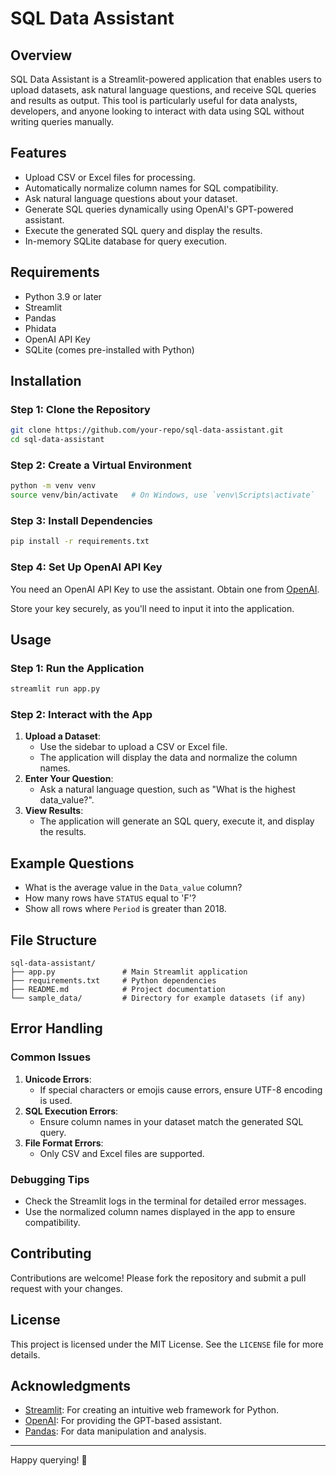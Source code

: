 # SQL Data Assistant

## Overview
SQL Data Assistant is a Streamlit-powered application that enables users to upload datasets, ask natural language questions, and receive SQL queries and results as output. This tool is particularly useful for data analysts, developers, and anyone looking to interact with data using SQL without writing queries manually.

## Features
- Upload CSV or Excel files for processing.
- Automatically normalize column names for SQL compatibility.
- Ask natural language questions about your dataset.
- Generate SQL queries dynamically using OpenAI's GPT-powered assistant.
- Execute the generated SQL query and display the results.
- In-memory SQLite database for query execution.

## Requirements
- Python 3.9 or later
- Streamlit
- Pandas
- Phidata
- OpenAI API Key
- SQLite (comes pre-installed with Python)

## Installation

### Step 1: Clone the Repository
```bash
git clone https://github.com/your-repo/sql-data-assistant.git
cd sql-data-assistant
```

### Step 2: Create a Virtual Environment
```bash
python -m venv venv
source venv/bin/activate   # On Windows, use `venv\Scripts\activate`
```

### Step 3: Install Dependencies
```bash
pip install -r requirements.txt
```

### Step 4: Set Up OpenAI API Key
You need an OpenAI API Key to use the assistant. Obtain one from [OpenAI](https://platform.openai.com/).

Store your key securely, as you'll need to input it into the application.

## Usage

### Step 1: Run the Application
```bash
streamlit run app.py
```

### Step 2: Interact with the App
1. **Upload a Dataset**:
   - Use the sidebar to upload a CSV or Excel file.
   - The application will display the data and normalize the column names.
2. **Enter Your Question**:
   - Ask a natural language question, such as "What is the highest data_value?".
3. **View Results**:
   - The application will generate an SQL query, execute it, and display the results.

## Example Questions
- What is the average value in the `Data_value` column?
- How many rows have `STATUS` equal to 'F'?
- Show all rows where `Period` is greater than 2018.

## File Structure
```
sql-data-assistant/
├── app.py               # Main Streamlit application
├── requirements.txt     # Python dependencies
├── README.md            # Project documentation
└── sample_data/         # Directory for example datasets (if any)
```

## Error Handling
### Common Issues
1. **Unicode Errors**:
   - If special characters or emojis cause errors, ensure UTF-8 encoding is used.
2. **SQL Execution Errors**:
   - Ensure column names in your dataset match the generated SQL query.
3. **File Format Errors**:
   - Only CSV and Excel files are supported.

### Debugging Tips
- Check the Streamlit logs in the terminal for detailed error messages.
- Use the normalized column names displayed in the app to ensure compatibility.

## Contributing
Contributions are welcome! Please fork the repository and submit a pull request with your changes.

## License
This project is licensed under the MIT License. See the `LICENSE` file for more details.

## Acknowledgments
- [Streamlit](https://streamlit.io/): For creating an intuitive web framework for Python.
- [OpenAI](https://openai.com/): For providing the GPT-based assistant.
- [Pandas](https://pandas.pydata.org/): For data manipulation and analysis.

---
Happy querying! 🚀

